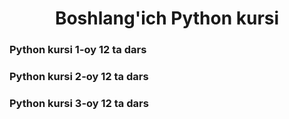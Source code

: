 <h1 align="center">Boshlang'ich Python kursi</h1>
<h3>Python kursi 1-oy 12 ta dars</h3>
<h3>Python kursi 2-oy 12 ta dars</h3>
<h3>Python kursi 3-oy 12 ta dars</h3>
